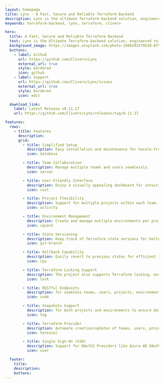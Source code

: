 ```yaml
---
layout: homepage
title: Lynx - A Fast, Secure and Reliable Terraform Backend
description: Lynx is the ultimate Terraform backend solution, engineered to streamline your infrastructure management process. It's built with the Phoenix framework.
keywords: terraform-backend, lynx, terraform, clivern

hero:
  title: A Fast, Secure and Reliable Terraform Backend
  text: Lynx is the Ultimate Terraform backend solution, engineered to streamline your Infrastructure Management process. It's built with the Phoenix Framework.
  background_image: https://images.unsplash.com/photo-1660292579530-8f55517c10d5
  buttons:
    - label: Github
      url: https://github.com/Clivern/Lynx
      external_url: true
      style: bordered
      icon: github
    - label: Support
      url: https://github.com/Clivern/Lynx/issues
      external_url: true
      style: bordered
      icon: edit

  download_link:
    label: Latest Release v0.11.17
    url: https://github.com/Clivern/Lynx/releases/tag/0.11.17

features:
  rows:
    - title: Features
      description:
      grid:
        - title: Simplified Setup
          description: Easy installation and maintenance for hassle-free usage.
          icon: database

        - title: Team Collaboration
          description: Manage multiple teams and users seamlessly.
          icon: server

        - title: User-Friendly Interface
          description: Enjoy a visually appealing dashboard for intuitive navigation.
          icon: cast

        - title: Project Flexibility
          description: Support for multiple projects within each team.
          icon: activity

        - title: Environment Management
          description: Create and manage multiple environments per project.
          icon: square

        - title: State Versioning
          description: Keep track of Terraform state versions for better control.
          icon: git-branch

        - title: Rollback Capability
          description: Easily revert to previous states for efficient infrastructure management.
          icon: cpu

        - title: Terraform Locking Support
          description: The project also supports Terraform locking, ensuring state integrity and preventing concurrent operations that could lead to data corruption
          icon: lock

        - title: RESTful Endpoints
          description: for seamless teams, users, projects, environments, and snapshots management.
          icon: code

        - title: Snapshots Support
          description: for both projects and environments to ensure data integrity and provide recovery options at specific points in time.
          icon: tag

        - title: Terraform Provider
          description: Automate creation/updates of teams, users, projects, environments and snapshots with terraform.
          icon: terminal

        - title: Single Sign-On (SSO)
          description: Support for OAuth2 Providers like Azure AD OAuth, Keycloak, Okta ... etc
          icon: user

  footer:
    title:
    description:
    buttons:
---
```

